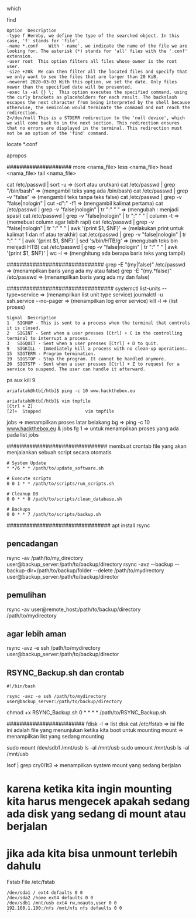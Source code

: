 which <command>

find
```
Option	Description
-type f	Hereby, we define the type of the searched object. In this case, 'f' stands for 'file'.
-name *.conf	With '-name', we indicate the name of the file we are looking for. The asterisk (*) stands for 'all' files with the '.conf' extension.
-user root	This option filters all files whose owner is the root user.
-size +20k	We can then filter all the located files and specify that we only want to see the files that are larger than 20 KiB.
-newermt 2020-03-03	With this option, we set the date. Only files newer than the specified date will be presented.
-exec ls -al {} \;	This option executes the specified command, using the curly brackets as placeholders for each result. The backslash escapes the next character from being interpreted by the shell because otherwise, the semicolon would terminate the command and not reach the redirection.
2>/dev/null	This is a STDERR redirection to the 'null device', which we will come back to in the next section. This redirection ensures that no errors are displayed in the terminal. This redirection must not be an option of the 'find' command.
```

locate *.conf

apropos <comand>

####################
more <nama_file>
less <nama_file>
head <nama_file>
tail <nama_file>

cat /etc/passwd | sort -u => (sort atau urutkan)
cat /etc/passwd | grep "/bin/bash" => (mengambil teks yang ada /bin/bash)
cat /etc/passwd | grep -v "false" => (mengambil teks tanpa teks false)
cat /etc/passwd | grep -v "false\|nologin" | cut -d":" -f1 => (mengambil kalimat pertama)
cat /etc/passwd | grep -v "false\|nologin" | tr ":" " " => (mengubah : menjadi spasi)
cat /etc/passwd | grep -v "false\|nologin" | tr ":" " " | column -t => (memebuat column agar lebih rapi)
cat /etc/passwd | grep -v "false\|nologin" | tr ":" " " | awk '{print $1, $NF}' => (melakukan print untuk kalimat 1 dan nf atau terakhir)
cat /etc/passwd | grep -v "false\|nologin" | tr ":" " " | awk '{print $1, $NF}' | sed 's/bin/HTB/g' => (mengubah teks bin menjadi HTB)
cat /etc/passwd | grep -v "false\|nologin" | tr ":" " " | awk '{print $1, $NF}' | wc -l => (menghitung ada berapa baris teks yang tampil)

##############################
grep -E "(my|false)" /etc/passwd => (menampilkan baris yang ada my atau false)
grep -E "(my.*false)" /etc/passwd => (menampilkan baris yang ada my dan false)


#################################
systemctl list-units --type=service => (menampilkan list unit type service)
journalctl -u ssh.service --no-pager => (menampilkan log error service)
kill -l => (list proses)
```
Signal	Description
1	SIGHUP - This is sent to a process when the terminal that controls it is closed.
2	SIGINT - Sent when a user presses [Ctrl] + C in the controlling terminal to interrupt a process.
3	SIGQUIT - Sent when a user presses [Ctrl] + D to quit.
9	SIGKILL - Immediately kill a process with no clean-up operations.
15	SIGTERM - Program termination.
19	SIGSTOP - Stop the program. It cannot be handled anymore.
20	SIGTSTP - Sent when a user presses [Ctrl] + Z to request for a service to suspend. The user can handle it afterward.
```
ps aux
kill 9 <PID> 
```
ariafatah@htb[/htb]$ ping -c 10 www.hackthebox.eu

ariafatah@htb[/htb]$ vim tmpfile
[Ctrl + Z]
[2]+  Stopped                 vim tmpfile
```
jobs => menampilkan proses latar belakang
bg => 
ping -c 10 www.hackthebox.eu &
jobs
fg 1 => untuk menampilkan proses yang ada pada list jobs

###############################
membuat crontab file yang akan menjalankan sebuah script secara otomatis
```
# System Update
* */6 * * /path/to/update_software.sh

# Execute scripts
0 0 1 * * /path/to/scripts/run_scripts.sh

# Cleanup DB
0 0 * * 0 /path/to/scripts/clean_database.sh

# Backups
0 0 * * 7 /path/to/scripts/backup.sh
```

################################
apt install rsync
## pencadangan
rsync -av /path/to/my_directory user@backup_server:/path/to/backup/directory
rsync -avz --backup --backup-dir=/path/to/backup/folder --delete /path/to/mydirectory user@backup_server:/path/to/backup/director

## pemulihan
rsync -av user@remote_host:/path/to/backup/directory /path/to/mydirectory

## agar lebih aman
rsync -avz -e ssh /path/to/mydirectory user@backup_server:/path/to/backup/director

## RSYNC_Backup.sh dan crontab
```
#!/bin/bash

rsync -avz -e ssh /path/to/mydirectory user@backup_server:/path/to/backup/directory
```

chmod +x RSYNC_Backup.sh
0 * * * * /path/to/RSYNC_Backup.sh

########################
fdisk -l => list disk
cat /etc/fstab => isi file ini adalah file yang menunjukan ketika kita boot untuk mounting
mount => menampilkan list yang sedang mounting

sudo mount /dev/sdb1 /mnt/usb
ls -al /mnt/usb
sudo umount /mnt/usb
ls -al /mnt/usb

lsof | grep cry0l1t3 => menampilkan system mount yang sedang berjalan
# karena ketika kita ingin mounting kita harus mengecek apakah sedang ada disk yang sedang di mount atau berjalan
# jika ada kita bisa unmount terlebih dahulu

Fstab File /etc/fstab
```
/dev/sda1 / ext4 defaults 0 0
/dev/sda2 /home ext4 defaults 0 0
/dev/sdb1 /mnt/usb ext4 rw,noauto,user 0 0
192.168.1.100:/nfs /mnt/nfs nfs defaults 0 0
``

